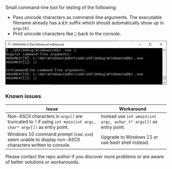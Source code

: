 Small command-line tool for testing of the folllowing:
* Pass unicode characters as command-line arguments. The executable filename already has a `Æ大` suffix which should automatically show up in `argv[0]`.
* Print unicode characters like `🤍` back to the console.

![screenshot](figures/screenshot.png)

### Known issues

|         Issue             |       Workaround       |
|---------------------------|------------------------|
| Non-ASCII characters in `argv[]` are truncated to `?` if using `int main(int argc, char* argv[])` as entry point. | Instead use `int wmain(int argc, wchar_t* argv[])` as entry point. |
| Windows 10 command prompt (`cmd.exe`) seem unable to display non-ASCII characters written to console. | Upgrade to Windows 11 or use bash shell instead. |

Please contact the repo author if you discover more problems or are aware of better solutions or workarounds.
